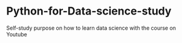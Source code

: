 # Python-for-Data-science-study
Self-study purpose on how to learn data science with the course on Youtube
